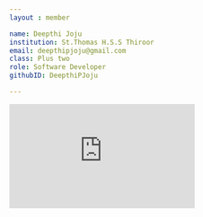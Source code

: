 ```yaml
--- 
layout : member 

name: Deepthi Joju
institution: St.Thomas H.S.S Thiroor
email: deepthipjoju@gmail.com
class: Plus two
role: Software Developer
githubID: DeepthiPJoju

--- 
```

<iframe src="https://api.au.badgr.io/public/assertions/M70OclyaQDy_qIjXuBGmcg?embedVersion=1&amp;embedWidth=330&amp;embedHeight=186&amp;identity__email=deepthipjoju%40gmail.com" title="Badge: Half century" style="width: 330px; height: 186px; border: 0px;"></iframe>
